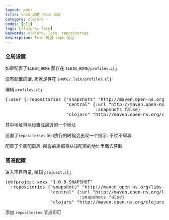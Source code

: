 ```yaml
---
layout: post
title: lein 设置 repo 地址
category: clojure
codes: [clj]
tags: [clojure, lein]
keywords: clojure, lein, repositories
description: lein 设置 repo 地址
---
```


### 全局设置

如果配置了`$LEIN_HOME` 那存在 `$LEIN_HOME/profiles.clj`

没有配置的话, 那就是存在 `$HOME/.lein/profiles.clj`

编辑 `profiles.clj`

<pre class="prettyprint linenums lang-clj">
{:user {:repositories {"snapshots" "http://maven.open-ns.org/libs-snapshot/"
                       "central" {:url "http://maven.open-ns.org/libs-release/"
                                  :snapshots false}
                       "clojars" "http://maven.open-ns.org/clojars/"}}}
</pre>

其中地址可以设置成最近的一个地址

设置了`repositories` lein执行的时候会出现一个提示. 不过不碍事

配置了全局配置后, 所有的库都将从该配置的地址里面去获取

### 普通配置

进入项目目录, 编辑 `projuect.clj`

<pre class="prettyprint linenums lang-clj">
(defproject xxxx "1.0.0-SNAPSHOT"
  :repositories {"snapshots" "http://maven.open-ns.org/libs-snapshot/"
                 "central" {:url "http://maven.open-ns.org/libs-release/"
                            :snapshots false}
                 "clojars" "http://maven.open-ns.org/clojars/"})
</pre>

添加 `repositories` 节点即可

